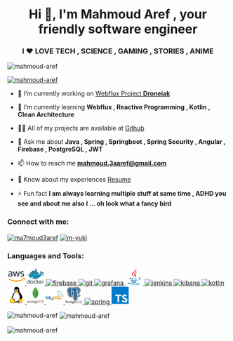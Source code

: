 <h1 align="center">Hi 👋, I'm Mahmoud Aref , your friendly software engineer</h1>
<h3 align="center">I ❤️ LOVE TECH , SCIENCE , GAMING , STORIES , ANIME</h3>

<p align="left"> <img src="https://komarev.com/ghpvc/?username=mahmoud-aref&label=Profile%20views&color=0e75b6&style=flat" alt="mahmoud-aref" /> </p>

<p align="left"> <a href="https://github.com/ryo-ma/github-profile-trophy"><img src="https://github-profile-trophy.vercel.app/?username=mahmoud-aref" alt="mahmoud-aref" /></a> </p>

- 🔭 I’m currently working on [Webflux Project **Droneiak**](https://github.com/mahmoud-aref/droneiak)

- 🌱 I’m currently learning **Webflux , Reactive Programming , Kotlin , Clean Architecture**

- 👨‍💻 All of my projects are available at [Github](https://github.com/mahmoud-aref)

- 💬 Ask me about **Java , Spring , Springboot , Spring Security , Angular , Firebase , PostgreSQL , JWT**

- 📫 How to reach me **mahmoud.3aaref@gmail.com**

- 📄 Know about my experiences [Resume](https://github.com/mahmoud-aref/mahmoud-aref/blob/main/Mahmoud-Aref-CV.pdf)

- ⚡ Fun fact **I am always learning multiple stuff at same time , ADHD you see and about me also I ... oh look what a fancy bird**

<h3 align="left">Connect with me:</h3>
<p align="left">
<a href="https://linkedin.com/in/ma7moud3aref" target="blank"><img align="center" src="https://raw.githubusercontent.com/rahuldkjain/github-profile-readme-generator/master/src/images/icons/Social/linked-in-alt.svg" alt="ma7moud3aref" height="30" width="40" /></a>
<a href="https://stackoverflow.com/users/m-yuki" target="blank"><img align="center" src="https://raw.githubusercontent.com/rahuldkjain/github-profile-readme-generator/master/src/images/icons/Social/stack-overflow.svg" alt="m-yuki" height="30" width="40" /></a>
</p>

<h3 align="left">Languages and Tools:</h3>
<p align="left"> <a href="https://aws.amazon.com" target="_blank" rel="noreferrer"> <img src="https://raw.githubusercontent.com/devicons/devicon/master/icons/amazonwebservices/amazonwebservices-original-wordmark.svg" alt="aws" width="40" height="40"/> </a> <a href="https://www.docker.com/" target="_blank" rel="noreferrer"> <img src="https://raw.githubusercontent.com/devicons/devicon/master/icons/docker/docker-original-wordmark.svg" alt="docker" width="40" height="40"/> </a> <a href="https://firebase.google.com/" target="_blank" rel="noreferrer"> <img src="https://www.vectorlogo.zone/logos/firebase/firebase-icon.svg" alt="firebase" width="40" height="40"/> </a> <a href="https://git-scm.com/" target="_blank" rel="noreferrer"> <img src="https://www.vectorlogo.zone/logos/git-scm/git-scm-icon.svg" alt="git" width="40" height="40"/> </a> <a href="https://grafana.com" target="_blank" rel="noreferrer"> <img src="https://www.vectorlogo.zone/logos/grafana/grafana-icon.svg" alt="grafana" width="40" height="40"/> </a> <a href="https://www.java.com" target="_blank" rel="noreferrer"> <img src="https://raw.githubusercontent.com/devicons/devicon/master/icons/java/java-original.svg" alt="java" width="40" height="40"/> </a> <a href="https://www.jenkins.io" target="_blank" rel="noreferrer"> <img src="https://www.vectorlogo.zone/logos/jenkins/jenkins-icon.svg" alt="jenkins" width="40" height="40"/> </a> <a href="https://www.elastic.co/kibana" target="_blank" rel="noreferrer"> <img src="https://www.vectorlogo.zone/logos/elasticco_kibana/elasticco_kibana-icon.svg" alt="kibana" width="40" height="40"/> </a> <a href="https://kotlinlang.org" target="_blank" rel="noreferrer"> <img src="https://www.vectorlogo.zone/logos/kotlinlang/kotlinlang-icon.svg" alt="kotlin" width="40" height="40"/> </a> <a href="https://www.linux.org/" target="_blank" rel="noreferrer"> <img src="https://raw.githubusercontent.com/devicons/devicon/master/icons/linux/linux-original.svg" alt="linux" width="40" height="40"/> </a> <a href="https://www.mongodb.com/" target="_blank" rel="noreferrer"> <img src="https://raw.githubusercontent.com/devicons/devicon/master/icons/mongodb/mongodb-original-wordmark.svg" alt="mongodb" width="40" height="40"/> </a> <a href="https://www.mysql.com/" target="_blank" rel="noreferrer"> <img src="https://raw.githubusercontent.com/devicons/devicon/master/icons/mysql/mysql-original-wordmark.svg" alt="mysql" width="40" height="40"/> </a> <a href="https://www.postgresql.org" target="_blank" rel="noreferrer"> <img src="https://raw.githubusercontent.com/devicons/devicon/master/icons/postgresql/postgresql-original-wordmark.svg" alt="postgresql" width="40" height="40"/> </a> <a href="https://spring.io/" target="_blank" rel="noreferrer"> <img src="https://www.vectorlogo.zone/logos/springio/springio-icon.svg" alt="spring" width="40" height="40"/> </a> <a href="https://www.typescriptlang.org/" target="_blank" rel="noreferrer"> <img src="https://raw.githubusercontent.com/devicons/devicon/master/icons/typescript/typescript-original.svg" alt="typescript" width="40" height="40"/> </a> </p>

<p><img align="left" src="https://github-readme-stats.vercel.app/api/top-langs?username=mahmoud-aref&show_icons=true&locale=en&layout=compact" alt="mahmoud-aref" /></p>

<p>&nbsp;<img align="center" src="https://github-readme-stats.vercel.app/api?username=mahmoud-aref&show_icons=true&locale=en" alt="mahmoud-aref" /></p>

<p><img align="center" src="https://github-readme-streak-stats.herokuapp.com/?user=mahmoud-aref&" alt="mahmoud-aref" /></p>
